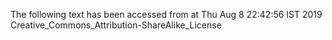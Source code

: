 The following text has been accessed from at Thu Aug 8 22:42:56 IST 2019
Creative_Commons_Attribution-ShareAlike_License
